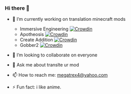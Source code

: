 ### Hi there 👋

* 🔭 I’m currently working on translation minecraft mods
    * Immersive Engineering [![Crowdin](https://badges.crowdin.net/immersive-engineering-translat/localized.svg)](https://crowdin.com/project/immersive-engineering-translat)
     * Apotheosis [![Crowdin](https://badges.crowdin.net/apotheosis-uk-ua/localized.svg)](https://crowdin.com/project/apotheosis-uk-ua)
     * Create Addition [![Crowdin](https://badges.crowdin.net/createadditionua/localized.svg)](https://crowdin.com/project/createadditionua)
     * Gobber2 [![Crowdin](https://badges.crowdin.net/gobber2ua/localized.svg)](https://crowdin.com/project/gobber2ua)


* 👯 I’m looking to collaborate on everyone
* 💬 Ask me about translte ur mod
* 📫 How to reach me: megatrex4@yahoo.com
* ⚡ Fun fact: i like anime.


